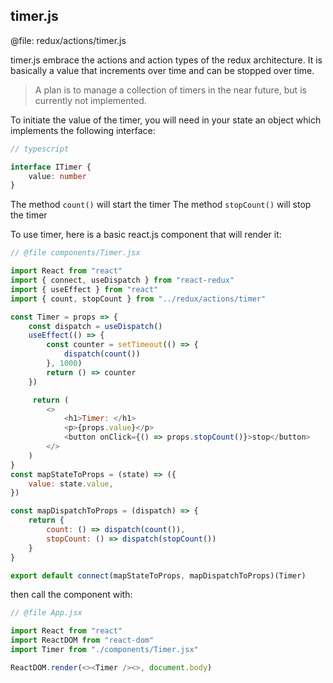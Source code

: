 timer.js
---

@file: redux/actions/timer.js

timer.js embrace the actions and action types of the redux architecture.
It is basically a value that increments over time and can be stopped over time.

> A plan is to manage a collection of timers in the near future, but is currently not implemented.

To initiate the value of the timer, you will need in your state an object which implements the following interface:

```typescript
// typescript

interface ITimer {
    value: number
}
```

The method ``count()`` will start the timer
The method ``stopCount()`` will stop the timer

To use timer, here is a basic react.js component that will render it:

```js
// @file components/Timer.jsx

import React from "react"
import { connect, useDispatch } from "react-redux"
import { useEffect } from "react"
import { count, stopCount } from "../redux/actions/timer"

const Timer = props => {
    const dispatch = useDispatch()
    useEffect(() => {
        const counter = setTimeout(() => {
            dispatch(count())
        }, 1000)
        return () => counter
    })

     return (
        <>
            <h1>Timer: </h1>
            <p>{props.value}</p>
            <button onClick={() => props.stopCount()}>stop</button>
        </>
    )
}
const mapStateToProps = (state) => ({
    value: state.value,
})

const mapDispatchToProps = (dispatch) => {
    return {
        count: () => dispatch(count()),
        stopCount: () => dispatch(stopCount())
    }
}

export default connect(mapStateToProps, mapDispatchToProps)(Timer)
```

then call the component with:

```js
// @file App.jsx

import React from "react"
import ReactDOM from "react-dom"
import Timer from "./components/Timer.jsx" 

ReactDOM.render(<><Timer /><>, document.body)
```

